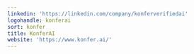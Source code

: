 ```yaml
---
linkedin: 'https://linkedin.com/company/konferverifiedai'
logohandle: konferai
sort: konfer
title: KonferAI
website: 'https://www.konfer.ai/'
---
```

